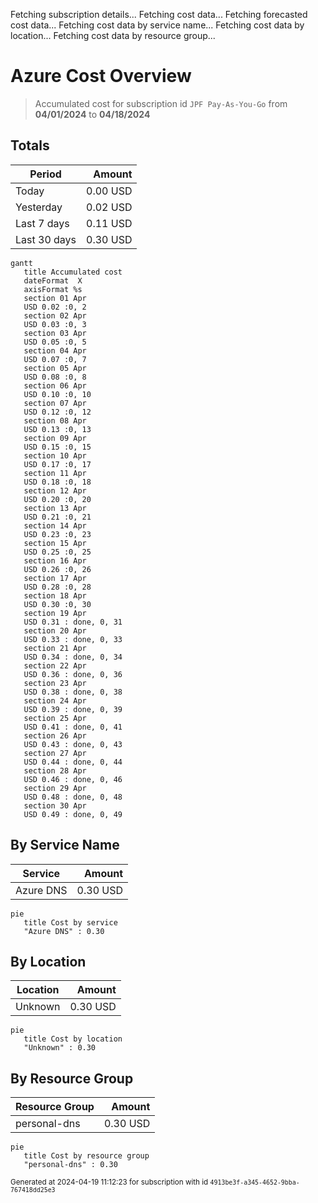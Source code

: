 Fetching subscription details...
Fetching cost data...
Fetching forecasted cost data...
Fetching cost data by service name...
Fetching cost data by location...
Fetching cost data by resource group...
# Azure Cost Overview

> Accumulated cost for subscription id `JPF Pay-As-You-Go` from **04/01/2024** to **04/18/2024**

## Totals

|Period|Amount|
|---|---:|
|Today|0.00 USD|
|Yesterday|0.02 USD|
|Last 7 days|0.11 USD|
|Last 30 days|0.30 USD|

```mermaid
gantt
   title Accumulated cost
   dateFormat  X
   axisFormat %s
   section 01 Apr
   USD 0.02 :0, 2
   section 02 Apr
   USD 0.03 :0, 3
   section 03 Apr
   USD 0.05 :0, 5
   section 04 Apr
   USD 0.07 :0, 7
   section 05 Apr
   USD 0.08 :0, 8
   section 06 Apr
   USD 0.10 :0, 10
   section 07 Apr
   USD 0.12 :0, 12
   section 08 Apr
   USD 0.13 :0, 13
   section 09 Apr
   USD 0.15 :0, 15
   section 10 Apr
   USD 0.17 :0, 17
   section 11 Apr
   USD 0.18 :0, 18
   section 12 Apr
   USD 0.20 :0, 20
   section 13 Apr
   USD 0.21 :0, 21
   section 14 Apr
   USD 0.23 :0, 23
   section 15 Apr
   USD 0.25 :0, 25
   section 16 Apr
   USD 0.26 :0, 26
   section 17 Apr
   USD 0.28 :0, 28
   section 18 Apr
   USD 0.30 :0, 30
   section 19 Apr
   USD 0.31 : done, 0, 31
   section 20 Apr
   USD 0.33 : done, 0, 33
   section 21 Apr
   USD 0.34 : done, 0, 34
   section 22 Apr
   USD 0.36 : done, 0, 36
   section 23 Apr
   USD 0.38 : done, 0, 38
   section 24 Apr
   USD 0.39 : done, 0, 39
   section 25 Apr
   USD 0.41 : done, 0, 41
   section 26 Apr
   USD 0.43 : done, 0, 43
   section 27 Apr
   USD 0.44 : done, 0, 44
   section 28 Apr
   USD 0.46 : done, 0, 46
   section 29 Apr
   USD 0.48 : done, 0, 48
   section 30 Apr
   USD 0.49 : done, 0, 49
```

## By Service Name

|Service|Amount|
|---|---:|
|Azure DNS|0.30 USD|

```mermaid
pie
   title Cost by service
   "Azure DNS" : 0.30
```

## By Location

|Location|Amount|
|---|---:|
|Unknown|0.30 USD|

```mermaid
pie
   title Cost by location
   "Unknown" : 0.30
```

## By Resource Group

|Resource Group|Amount|
|---|---:|
|personal-dns|0.30 USD|

```mermaid
pie
   title Cost by resource group
   "personal-dns" : 0.30
```

<sup>Generated at 2024-04-19 11:12:23 for subscription with id `4913be3f-a345-4652-9bba-767418dd25e3`</sup>
